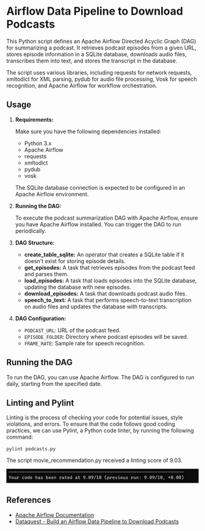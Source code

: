 # Airflow Data Pipeline to Download Podcasts

This Python script defines an Apache Airflow Directed Acyclic Graph (DAG) for summarizing a podcast. It retrieves podcast episodes from a given URL, stores episode information in a SQLite database, downloads audio files, transcribes them into text, and stores the transcript in the database.

The script uses various libraries, including requests for network requests, xmltodict for XML parsing, pydub for audio file processing, Vosk for speech recognition, and Apache Airflow for workflow orchestration.

## Usage

1. **Requirements:**

   Make sure you have the following dependencies installed:
   - Python 3.x
   - Apache Airflow
   - requests
   - xmltodict
   - pydub
   - vosk

   The SQLite database connection is expected to be configured in an Apache Airflow environment.

2. **Running the DAG:**

   To execute the podcast summarization DAG with Apache Airflow, ensure you have Apache Airflow installed. You can trigger the DAG to run periodically.

3. **DAG Structure:**

   - **create_table_sqlite:** An operator that creates a SQLite table if it doesn't exist for storing episode details.
   - **get_episodes:** A task that retrieves episodes from the podcast feed and parses them.
   - **load_episodes:** A task that loads episodes into the SQLite database, updating the database with new episodes.
   - **download_episodes:** A task that downloads podcast audio files.
   - **speech_to_text:** A task that performs speech-to-text transcription on audio files and updates the database with transcripts.

4. **DAG Configuration:**

   - `PODCAST_URL`: URL of the podcast feed.
   - `EPISODE_FOLDER`: Directory where podcast episodes will be saved.
   - `FRAME_RATE`: Sample rate for speech recognition.

## Running the DAG

To run the DAG, you can use Apache Airflow. The DAG is configured to run daily, starting from the specified date.

## Linting and Pylint

Linting is the process of checking your code for potential issues, style violations, and errors. To ensure that the code follows good coding practices, we can use Pylint, a Python code linter, by running the following command:

```
pylint podcasts.py
```

The script movie_recommendation.py received a linting score of 9.03.

![Pylint result](https://github.com/gabrielaact/mlops/blob/main/Python%20Essentials%20for%20MLOps/Project%2003/images/pylint.png)

## References

- [Apache Airflow Documentation](https://airflow.apache.org/docs/apache-airflow/stable/index.html)
- [Dataquest - Build an Airflow Data Pipeline to Download Podcasts](https://github.com/dataquestio/project-walkthroughs/blob/master/podcast_summary/podcast_summary.py)

